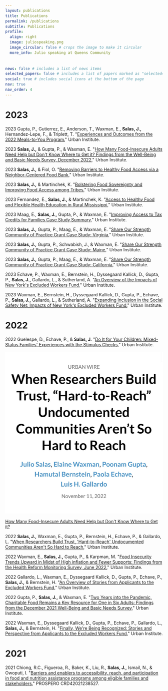```yaml
---
layout: publications
title: Publications
permalink: /publications
subtitle: Publications
profile:
  align: right
  image: juliospeaking.png
  image_circular: false # crops the image to make it circular
  more_info: Julio speaking at Queens Community


news: false # includes a list of news items
selected_papers: false # includes a list of papers marked as "selected={true}"
social: true # includes social icons at the bottom of the page
nav: true
nav_order: 4
---
```


# 2023

2023 Gupta, P., Gutierrez, E., Anderson, T., Waxman, E., **Salas, J.,** Hernandez-Lepe, F., & Triplett, T. "[Experiences and Outcomes from the 2022 Meals-to-You Program.](https://www.urban.org/research/publication/experiences-and-outcomes-2022-meals-to-you-program)" Urban Institute.

2023 **Salas, J.,** & Gupta, P., & Waxman, E. "[How Many Food-Insecure Adults Need Help but Don't Know Where to Get it? Findings from the Well-Being and Basic Needs Survey, December 2022.](https://www.urban.org/research/publication/how-many-food-insecure-adults-need-help-dont-know-where-get-it)" Urban Institute.

2023 **Salas, J.,** & Fiol, O. "[Removing Barriers to Healthy Food Access via a Neighbor-Centered Food Bank.](https://www.urban.org/research/publication/removing-barriers-healthy-food-access-neighbor-centered-food-bank)" Urban Institute.

2023 **Salas, J.,** & Martinchek, K. "[Bolstering Food Sovereignty and Improving Food Access among Tribes.](https://www.urban.org/research/publication/bolstering-food-sovereignty-and-improving-food-access-among-tribes)" Urban Institute.

2023 Fernandez, E., **Salas, J.,** & Martinchek, K. "[Access to Healthy Food and Flexible Health Education in Rural Mississippi.](https://www.urban.org/research/publication/access-healthy-food-and-flexible-health-education-rural-mississippi)" Urban Institute.

2023 Maag, E., **Salas, J.,** Gupta, P., & Waxman, E. "[Improving Access to Tax Credits for Families Case Study Summary.](https://www.urban.org/research/publication/share-our-strength-community-practice-grant-case-studies)" Urban Institute.

2023 **Salas, J.,** Gupta, P., Maag, E., & Waxman, E. "[Share Our Strength Community of Practice Grant Case Study: Virginia.](https://www.urban.org/sites/default/files/2023-04/Share-our-strength-virginia.pdf)" Urban Institute.

2023 **Salas, J.,** Gupta, P., Schwabish, J., & Waxman, E. "[Share Our Strength Community of Practice Grant Case Study: Maine.](https://www.urban.org/sites/default/files/2023-04/Share-our-strength-maine.pdf)" Urban Institute.

2023 **Salas, J.,** Gupta, P., Maag, E., & Waxman, E. "[Share Our Strength Community of Practice Grant Case Study: California.](https://www.urban.org/sites/default/files/2023-04/Share-our-strength-california.pdf)" Urban Institute.

2023 Echave, P., Waxman, E., Bernstein, H., Dyssegaard Kallick, D., Gupta, P., **Salas, J.,** Gallardo, L., & Sutherland, A. "[An Overview of the Impacts of New York's Excluded Workers Fund.](https://www.urban.org/research/publication/overview-impacts-new-yorks-excluded-workers-fund)" Urban Institute.

2023 Waxman, E., Bernstein, H., Dyssegaard Kallick, D., Gupta, P., Echave, P., **Salas, J.,** Gallardo, L., & Sutherland, A. "[Expanding Inclusion in the Social Safety Net: Impacts of New York's Excluded Workers Fund.](https://www.urban.org/research/publication/expanding-inclusion-social-safety-net-impacts-new-yorks-excluded-workers-fund)" Urban Institute.

# 2022

2022 Guelespe, D., Echave, P., & **Salas, J.** "[Do It for Your Children: Mixed-Status Families' Experiences with the Stimulus Checks.](https://www.urban.org/research/publication/do-it-for-your-children)" Urban Institute.

<div class="image">
  <img src="assets/img/update.jpg" alt="Do-It-for-Your-Children">
  <p>
      <a href="https://www.urban.org/research/publication/how-many-food-insecure-adults-need-help-dont-know-where-get-it" target="_blank">
          How Many Food-Insecure Adults Need Help but Don't Know Where to Get it?
      </a>
  </p>
</div>

2022 **Salas, J.,** Waxman, E., Gupta, P., Bernstein, H., Echave, P., & Gallardo, L. "[When Researchers Build Trust, 'Hard-to-Reach' Undocumented Communities Aren't So Hard to Reach.](https://www.urban.org/urban-wire/when-researchers-build-trust-hard-reach-undocumented-communities-arent-so-hard-reach)" Urban Institute.

2022 Waxman, E., **Salas, J.,** Gupta, P., & Karpman, M. "[Food Insecurity Trends Upward in Midst of High inflation and Fewer Supports: Findings from the Health Reform Monitoring Survey, June 2022.](https://www.urban.org/research/publication/food-insecurity-trended-upward-midst-high-inflation)" Urban Institute.

2022 Gallardo, L., Waxman, E., Dyssegaard Kallick, D., Gupta, P., Echave, P., **Salas, J.,** & Bernstein, H. "[An Overview of Stories from Applicants to the Excluded Workers Fund.](https://www.urban.org/research/publication/overview-stories-applicants-excluded-workers-fund)" Urban Institute.

2022 Gupta, P., **Salas, J.,** & Waxman, E. "[Two Years into the Pandemic, Charitable Food Remains a Key Resource for One in Six Adults: Findings from the December 2021 Well-Being and Basic Needs Survey.](https://www.urban.org/research/publication/two-years-pandemic-charitable-food-remains-key-resource-one-six-adults)" Urban Institute.

2022 Waxman, E., Dyssegaard Kallick, D., Gupta, P., Echave, P., Gallardo, L., **Salas, J.,** & Bernstein, H. "[Finally, We're Being Recognized: Stories and Perspective from Applicants to the Excluded Workers Fund.](https://www.urban.org/research/publication/finally-were-being-recognized-stories-and-perspectives-applicants-excluded)" Urban Institute.

# 2021

2021 Chiong, R.C., Figueroa, R., Baker, K., Liu, R., **Salas, J.,** Ismail, N., & Owoputi, I. "[Barriers and enablers to accessibility, reach, and participation in food and nutrition assistance programs among eligible families and stakeholders.](https://www.crd.york.ac.uk/prospero/display_record.php?ID=CRD42021238527)" PROSPERO CRD42021238527.